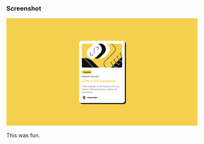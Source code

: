 ### Screenshot

![Screnshot](/Screenshot%202025-09-02%20at%2017-46-29%20Blog%20preview%20card.png "Blog preview card")

This was fun.
